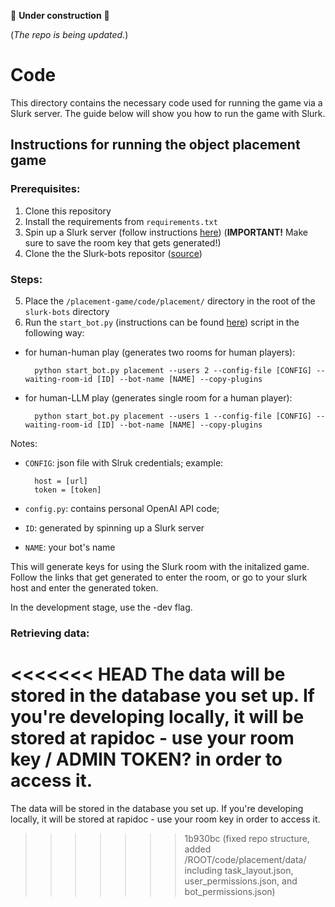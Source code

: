 🚧  **Under construction** 🚧

(*The repo is being updated.*)

# Code

This directory contains the necessary code used for running the game via a Slurk server. The guide below will show you how to run the game with Slurk.

## Instructions for running the object placement game

### Prerequisites:

1. Clone this repository
2. Install the requirements from ```requirements.txt```
3. Spin up a Slurk server (follow instructions [here](https://clp-research.github.io/slurk/slurk_gettingstarted.html)) (**IMPORTANT!** Make sure to save the room key that gets generated!)
4. Clone the  the Slurk-bots repositor ([source](https://github.com/clp-research/slurk-bots))


### Steps:

5. Place the ```/placement-game/code/placement/``` directory in the root of the ```slurk-bots``` directory
6. Run the ```start_bot.py``` (instructions can be found [here](https://github.com/clp-research/slurk-bots/blob/master/README.md)) script in the following way:

- for human-human play (generates two rooms for human players): 

        python start_bot.py placement --users 2 --config-file [CONFIG] --waiting-room-id [ID] --bot-name [NAME] --copy-plugins

- for human-LLM play (generates single room for a human player):

        python start_bot.py placement --users 1 --config-file [CONFIG] --waiting-room-id [ID] --bot-name [NAME] --copy-plugins

Notes:

- ```CONFIG```: json file with Slruk credentials; example:

        host = [url]
        token = [token]
- ```config.py```: contains personal OpenAI API code;
- ```ID```: generated by spinning up a Slurk server
- ```NAME```: your bot's name

This will generate keys for using the Slurk room with the initalized game. Follow the links that get generated to enter the room, or go to your slurk host and enter the generated token.

In the development stage, use the -dev flag.

### Retrieving data:

<<<<<<< HEAD
The data will be stored in the database you set up. If you're developing locally, it will be stored at rapidoc - use your room key / ADMIN TOKEN? in order to access it.
=======
The data will be stored in the database you set up. If you're developing locally, it will be stored at rapidoc - use your room key in order to access it.
>>>>>>> 1b930bc (fixed repo structure, added /ROOT/code/placement/data/ including task_layout.json, user_permissions.json, and bot_permissions.json)
